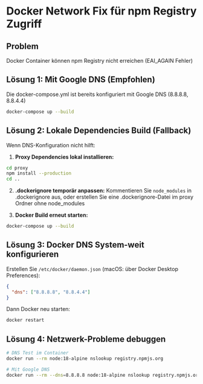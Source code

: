 # Docker Network Fix für npm Registry Zugriff

## Problem
Docker Container können npm Registry nicht erreichen (EAI_AGAIN Fehler)

## Lösung 1: Mit Google DNS (Empfohlen)
Die docker-compose.yml ist bereits konfiguriert mit Google DNS (8.8.8.8, 8.8.4.4)

```bash
docker-compose up --build
```

## Lösung 2: Lokale Dependencies Build (Fallback)

Wenn DNS-Konfiguration nicht hilft:

1. **Proxy Dependencies lokal installieren:**
```bash
cd proxy
npm install --production
cd ..
```

2. **.dockerignore temporär anpassen:**
Kommentieren Sie `node_modules` in .dockerignore aus, oder erstellen Sie eine .dockerignore-Datei im proxy Ordner ohne node_modules

3. **Docker Build erneut starten:**
```bash
docker-compose up --build
```

## Lösung 3: Docker DNS System-weit konfigurieren

Erstellen Sie `/etc/docker/daemon.json` (macOS: über Docker Desktop Preferences):
```json
{
  "dns": ["8.8.8.8", "8.8.4.4"]
}
```

Dann Docker neu starten:
```bash
docker restart
```

## Lösung 4: Netzwerk-Probleme debuggen

```bash
# DNS Test im Container
docker run --rm node:18-alpine nslookup registry.npmjs.org

# Mit Google DNS
docker run --rm --dns=8.8.8.8 node:18-alpine nslookup registry.npmjs.org
```
